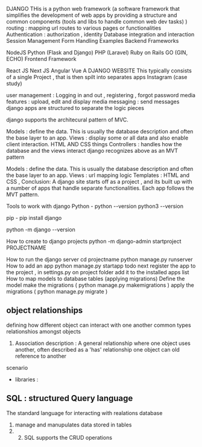 DJANGO
THis is a python web framework (a software framework that simplifies the development of web apps by providing a structure and common components (tools and libs to handle common web dev tasks) )
routing : mapping url routes to various pages or functionalities
Authentication : authorization , identity
Database integration and interaction
Session Management
Form Handling
Examples Backend Frameworks

NodeJS
Python (Flask and Django)
PHP (Laravel)
Ruby on Rails
GO (GIN, ECHO)
Frontend Framework

React JS
Next JS
Angular
Vue
A DJANGO WEBSITE
This typically consists of a single Project , that is then spilt into separates apps Instagram (case study)

user management : Logging in and out , registering , forgot password
media features : upload, edit and display media
messaging : send messages
django apps are structured to separate the logic pieces

django supports the architecural pattern of MVC.

Models : define the data. This is usually the database description and often the base layer to an app.
Views : display some or all data and also enable client interaction. HTML AND CSS things
Controllers : handles how the database and the views interact
django recognizes above as an MVT pattern

Models : define the data. This is usually the database description and often the base layer to an app.
Views : url mapping logic
Templates : HTML and CSS ,
Conclusion:
A django site starts off as a project , and its built up with a number of apps that handle separate functionalities. Each app follows the MVT pattern.

Tools to work with django
Python - python --version python3 --version

pip - pip install django

python -m django --version

How to create to django projects
python -m django-admin startproject PROJECTNAME

How to run the django server
cd projectname
python manage.py runserver
How to add an app
python manage.py startapp todo
next register the app to the project , in settings.py on project folder add it to the installed apps list
How to map models to database tables (applying migrations)
Define the model
make the migrations ( python manage.py makemigrations )
apply the migrations ( python manage.py migrate )


## object relationships
defining how different object can interact with one another
common types relationshios amongst objects
1. Association
description : A general relationship where one object uses another, often described as a 'has' relationship
one object can old reference to another


scenario
- libraries :


## SQL : structured Query language
The standard language for interacting with realations database
1. manage and manupulates data stored in tables
2. 2. SQL supports the CRUD operations


